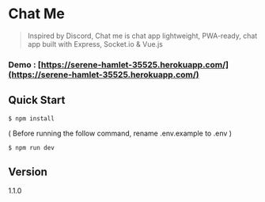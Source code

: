 # Chat Me

> Inspired by Discord, Chat me is chat app lightweight, PWA-ready, chat app built with Express, Socket.io & Vue.js

### Demo : [https://serene-hamlet-35525.herokuapp.com/](https://serene-hamlet-35525.herokuapp.com/)

## Quick Start

```
$ npm install
```

( Before running the follow command, rename .env.example to .env )

```
$ npm run dev
```

## Version

1.1.0

